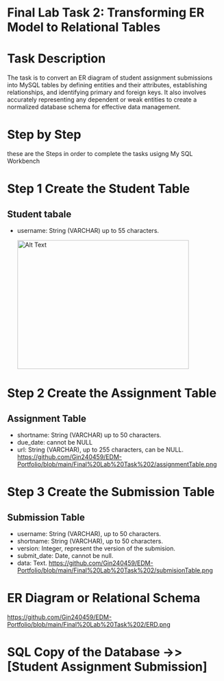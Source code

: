 # Final Lab Task 2: Transforming ER Model to Relational Tables
 # Task Description
 The task is to convert an ER diagram of student assignment submissions into MySQL tables by defining entities and their attributes, establishing relationships, and identifying primary and foreign keys. It also involves accurately representing any dependent or weak entities to create a normalized database schema for effective data management.

# Step by Step
 these are the Steps in order to complete the tasks usigng My SQL Workbench

# Step 1 Create the Student Table
## Student tabale
- username: String (VARCHAR) up to 55 characters.
  
  <img src="image/2 studentTable.png" alt="Alt Text" width="400" height="300">


# Step 2  Create the Assignment Table
 ## Assignment Table
 - shortname: String (VARCHAR) up to 50 characters.
 - due_date: cannot be NULL
 - url: String (VARCHAR), up to 255 characters, can be NULL.
https://github.com/Gin240459/EDM-Portfolio/blob/main/Final%20Lab%20Task%202/assignmentTable.png

# Step 3  Create the Submission Table
## Submission Table
- username: String (VARCHAR), up to 50 characters.
- shortname: String (VARCHAR), up to 50 characters.
- version: Integer, represent the version of the submision.
- submit_date: Date, cannot be null.
- data: Text.
https://github.com/Gin240459/EDM-Portfolio/blob/main/Final%20Lab%20Task%202/submisionTable.png

# ER Diagram or Relational Schema
https://github.com/Gin240459/EDM-Portfolio/blob/main/Final%20Lab%20Task%202/ERD.png

 # SQL Copy of the Database  ->> [Student Assignment Submission]
